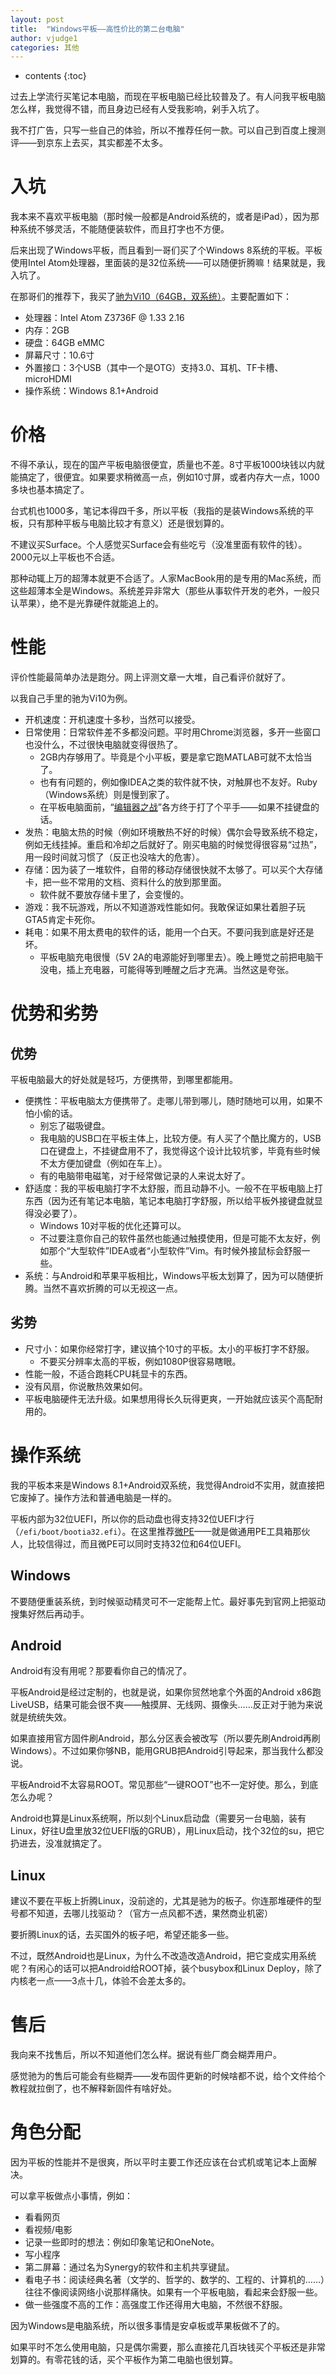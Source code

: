 ```yaml
---
layout: post
title:  "Windows平板——高性价比的第二台电脑"
author: vjudge1
categories: 其他
---
```

* contents
{:toc}

过去上学流行买笔记本电脑，而现在平板电脑已经比较普及了。有人问我平板电脑怎么样，我觉得不错，而且身边已经有人受我影响，剁手入坑了。

我不打广告，只写一些自己的体验，所以不推荐任何一款。可以自己到百度上搜测评——到京东上去买，其实都差不太多。




# 入坑

我本来不喜欢平板电脑（那时候一般都是Android系统的，或者是iPad），因为那种系统不够灵活，不能随便装软件，而且打字也不方便。

后来出现了Windows平板，而且看到一哥们买了个Windows 8系统的平板。平板使用Intel Atom处理器，里面装的是32位系统——可以随便折腾嘛！结果就是，我入坑了。

在那哥们的推荐下，我买了[驰为Vi10（64GB，双系统）](http://item.jd.com/10000140721.html)。主要配置如下：

* 处理器：Intel Atom Z3736F @ 1.33 2.16
* 内存：2GB
* 硬盘：64GB eMMC
* 屏幕尺寸：10.6寸
* 外置接口：3个USB（其中一个是OTG）支持3.0、耳机、TF卡槽、microHDMI
* 操作系统：Windows 8.1+Android

# 价格

不得不承认，现在的国产平板电脑很便宜，质量也不差。8寸平板1000块钱以内就能搞定了，很便宜。如果要求稍微高一点，例如10寸屏，或者内存大一点，1000多块也基本搞定了。

台式机也1000多，笔记本得四千多，所以平板（我指的是装Windows系统的平板，只有那种平板与电脑比较才有意义）还是很划算的。

不建议买Surface。个人感觉买Surface会有些吃亏（没准里面有软件的钱）。2000元以上平板也不合适。

那种动辄上万的超薄本就更不合适了。人家MacBook用的是专用的Mac系统，而这些超薄本全是Windows。系统差异非常大（那些从事软件开发的老外，一般只认苹果），绝不是光靠硬件就能追上的。

# 性能

评价性能最简单办法是跑分。网上评测文章一大堆，自己看评价就好了。

以我自己手里的驰为Vi10为例。

* 开机速度：开机速度十多秒，当然可以接受。
* 日常使用：日常软件差不多都没问题。平时用Chrome浏览器，多开一些窗口也没什么，不过很快电脑就变得很热了。
    * 2GB内存够用了。毕竟是个小平板，要是拿它跑MATLAB可就不太恰当了。
    * 也有有问题的，例如像IDEA之类的软件就不快，对触屏也不友好。Ruby（Windows系统）则是慢到家了。
    * 在平板电脑面前，“[编辑器之战](https://zh.wikipedia.org/wiki/%E7%BC%96%E8%BE%91%E5%99%A8%E4%B9%8B%E6%88%98)”各方终于打了个平手——如果不挂键盘的话。
* 发热：电脑太热的时候（例如环境散热不好的时候）偶尔会导致系统不稳定，例如无线挂掉。重启和冷却之后就好了。刚买电脑的时候觉得很容易“过热”，用一段时间就习惯了（反正也没啥大的危害）。
* 存储：因为装了一堆软件，自带的移动存储很快就不太够了。可以买个大存储卡，把一些不常用的文档、资料什么的放到那里面。
    * 软件就不要放存储卡里了，会变慢的。
* 游戏：我不玩游戏，所以不知道游戏性能如何。我敢保证如果壮着胆子玩GTA5肯定卡死你。
* 耗电：如果不用太费电的软件的话，能用一个白天。不要问我到底是好还是坏。
    * 平板电脑充电很慢（5V 2A的电源能好到哪里去）。晚上睡觉之前把电脑干没电，插上充电器，可能得等到睡醒之后才充满。当然这是夸张。

# 优势和劣势

## 优势

平板电脑最大的好处就是轻巧，方便携带，到哪里都能用。

* 便携性：平板电脑太方便携带了。走哪儿带到哪儿，随时随地可以用，如果不怕小偷的话。
    * 别忘了磁吸键盘。
    * 我电脑的USB口在平板主体上，比较方便。有人买了个酷比魔方的，USB口在键盘上，不挂键盘用不了，我觉得这个设计比较坑爹，毕竟有些时候不太方便加键盘（例如在车上）。
    * 有的电脑带电磁笔，对于经常做记录的人来说太好了。
* 舒适度：我的平板电脑打字不太舒服，而且动静不小。一般不在平板电脑上打东西（因为还有笔记本电脑，笔记本电脑打字舒服，所以给平板外接键盘就显得没必要了）。
    * Windows 10对平板的优化还算可以。
    * 不过要注意你自己的软件虽然也能通过触摸使用，但是可能不太友好，例如那个“大型软件”IDEA或者“小型软件”Vim。有时候外接鼠标会舒服一些。
* 系统：与Android和苹果平板相比，Windows平板太划算了，因为可以随便折腾。当然不喜欢折腾的可以无视这一点。

## 劣势

* 尺寸小：如果你经常打字，建议搞个10寸的平板。太小的平板打字不舒服。
    * 不要买分辨率太高的平板，例如1080P很容易瞎眼。
* 性能一般，不适合跑耗CPU耗显卡的东西。
* 没有风扇，你说散热效果如何。
* 平板电脑硬件无法升级。如果想用得长久玩得更爽，一开始就应该买个高配耐用的。

# 操作系统

我的平板本来是Windows 8.1+Android双系统，我觉得Android不实用，就直接把它废掉了。操作方法和普通电脑是一样的。

平板内部为32位UEFI，所以你的启动盘也得支持32位UEFI才行（`/efi/boot/bootia32.efi`）。在这里推荐[微PE](http://www.wepe.com.cn/)——就是做通用PE工具箱那伙人，比较信得过，而且微PE可以同时支持32位和64位UEFI。

## Windows

不要随便重装系统，到时候驱动精灵可不一定能帮上忙。最好事先到官网上把驱动搜集好然后再动手。

## Android

Android有没有用呢？那要看你自己的情况了。

平板Android是经过定制的，也就是说，如果你贸然地拿个外面的Android x86跑LiveUSB，结果可能会很不爽——触摸屏、无线网、摄像头……反正对于驰为来说就是统统失效。

如果直接用官方固件刷Android，那么分区表会被改写（所以要先刷Android再刷Windows）。不过如果你够NB，能用GRUB把Android引导起来，那当我什么都没说。

平板Android不太容易ROOT。常见那些“一键ROOT”也不一定好使。那么，到底怎么办呢？

Android也算是Linux系统啊，所以刻个Linux启动盘（需要另一台电脑，装有Linux，好往U盘里放32位UEFI版的GRUB），用Linux启动，找个32位的su，把它扔进去，没准就搞定了。

## Linux

建议不要在平板上折腾Linux，没前途的，尤其是驰为的板子。你连那堆硬件的型号都不知道，去哪儿找驱动？（官方一点风都不透，果然商业机密）

要折腾Linux的话，去买国外的板子吧，希望还能多一些。

不过，既然Android也是Linux，为什么不改造改造Android，把它变成实用系统呢？有闲心的话可以把Android给ROOT掉，装个busybox和Linux Deploy，除了内核老一点——3点十几，体验不会差太多的。

# 售后

我向来不找售后，所以不知道他们怎么样。据说有些厂商会糊弄用户。

感觉驰为的售后可能会有些糊弄——发布固件更新的时候啥都不说，给个文件给个教程就拉倒了，也不解释新固件有啥好处。

# 角色分配

因为平板的性能并不是很爽，所以平时主要工作还应该在台式机或笔记本上面解决。

可以拿平板做点小事情，例如：

* 看看网页
* 看视频/电影
* 记录一些即时的想法：例如印象笔记和OneNote。
* 写小程序
* 第二屏幕：通过名为Synergy的软件和主机共享键鼠。
* 看电子书：阅读经典名著（文学的、哲学的、数学的、工程的、计算机的……）往往不像阅读网络小说那样痛快。如果有一个平板电脑，看起来会舒服一些。
* 做一些强度不高的工作：高强度工作还得用大电脑，不然很不舒服。

因为Windows是电脑系统，所以很多事情是安卓板或苹果板做不了的。

如果平时不怎么使用电脑，只是偶尔需要，那么直接花几百块钱买个平板还是非常划算的。有零花钱的话，买个平板作为第二电脑也很划算。
